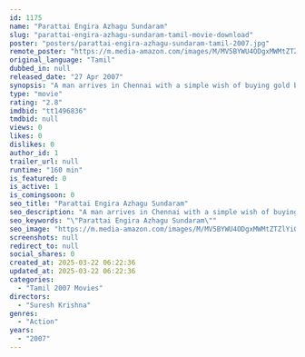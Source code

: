 ```yaml
---
id: 1175
name: "Parattai Engira Azhagu Sundaram"
slug: "parattai-engira-azhagu-sundaram-tamil-movie-download"
poster: "posters/parattai-engira-azhagu-sundaram-tamil-2007.jpg"
remote_poster: "https://m.media-amazon.com/images/M/MV5BYWU4ODgxMWMtZTZlYi00MGMwLTgwZjEtYTYwNjI2N2JmODU2XkEyXkFqcGdeQXVyOTk3NTc2MzE@._V1_SX300.jpg"
original_language: "Tamil"
dubbed_in: null
released_date: "27 Apr 2007"
synopsis: "A man arrives in Chennai with a simple wish of buying gold bangles for his mother. However, an event changes his life completely and he becomes famous as the most dreaded criminal in the city."
type: "movie"
rating: "2.8"
imdbid: "tt1496836"
tmdbid: null
views: 0
likes: 0
dislikes: 0
author_id: 1
trailer_url: null
runtime: "160 min"
is_featured: 0
is_active: 1
is_comingsoon: 0
seo_title: "Parattai Engira Azhagu Sundaram"
seo_description: "A man arrives in Chennai with a simple wish of buying gold bangles for his mother. However, an event changes his life completely and he becomes famous as the most dreaded criminal in the city."
seo_keywords: "\"Parattai Engira Azhagu Sundaram\""
seo_image: "https://m.media-amazon.com/images/M/MV5BYWU4ODgxMWMtZTZlYi00MGMwLTgwZjEtYTYwNjI2N2JmODU2XkEyXkFqcGdeQXVyOTk3NTc2MzE@._V1_SX300.jpg"
screenshots: null
redirect_to: null
social_shares: 0
created_at: 2025-03-22 06:22:36
updated_at: 2025-03-22 06:22:36
categories:
  - "Tamil 2007 Movies"
directors:
  - "Suresh Krishna"
genres:
  - "Action"
years:
  - "2007"
---
```

